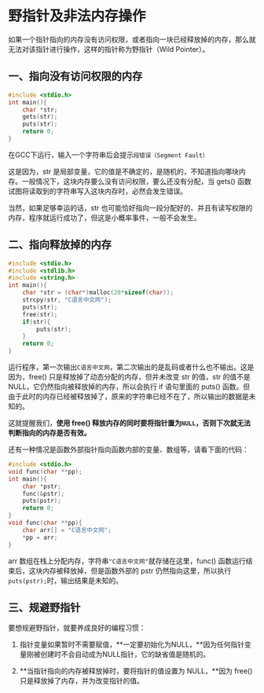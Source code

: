# 野指针及非法内存操作

如果一个指针指向的内存没有访问权限，或者指向一块已经释放掉的内存，那么就无法对该指针进行操作，这样的指针称为野指针（Wild Pointer）。

## 一、指向没有访问权限的内存

```c
#include <stdio.h>
int main(){
    char *str;
    gets(str);
    puts(str);
    return 0;
}
```

在GCC下运行，输入一个字符串后会提示`段错误（Segment Fault）`

这是因为，str 是局部变量，它的值是不确定的，是随机的，不知道指向哪块内存。一般情况下，这块内存要么没有访问权限，要么还没有分配，当 gets() 函数试图将读取到的字符串写入这块内存时，必然会发生错误。

当然，如果足够幸运的话，str 也可能恰好指向一段分配好的、并且有读写权限的内存，程序就运行成功了，但这是小概率事件，一般不会发生。

## 二、指向释放掉的内存

```c
#include <stdio.h>
#include <stdlib.h>
#include <string.h>
int main(){
    char *str = (char*)malloc(20*sizeof(char));
    strcpy(str, "C语言中文网");
    puts(str);
    free(str);
    if(str){
        puts(str);
    }
    return 0;
}
```

运行程序，第一次输出`C语言中文网`，第二次输出的是乱码或者什么也不输出。这是因为，free() 只是释放掉了动态分配的内存，但并未改变 str 的值，str 的值不是 NULL，它仍然指向被释放掉的内存，所以会执行 if 语句里面的 puts() 函数。但由于此时的内存已经被释放掉了，原来的字符串已经不在了，所以输出的数据是未知的。

这就提醒我们，**使用 free() 释放内存的同时要将指针置为`NULL`，否则下次就无法判断指向的内存是否有效。**

还有一种情况是函数外部指针指向函数内部的变量、数组等，请看下面的代码：

```c
#include <stdio.h>
void func(char **pp);
int main(){
    char *pstr;
    func(&pstr);
    puts(pstr);
    return 0;
}
void func(char **pp){
    char arr[] = "C语言中文网";
    *pp = arr;
}
```

arr 数组在栈上分配内存，字符串`"C语言中文网"`就存储在这里，func() 函数运行结束后，这块内存被释放掉，但是函数外部的 pstr 仍然指向这里，所以执行`puts(pstr);`时，输出结果是未知的。

## 三、规避野指针

要想规避野指针，就要养成良好的编程习惯：

1) 指针变量如果暂时不需要赋值，**一定要初始化为NULL，**因为任何指针变量刚被创建时不会自动成为NULL指针，它的缺省值是随机的。

2) **当指针指向的内存被释放掉时，要将指针的值设置为 NULL，**因为 free() 只是释放掉了内存，并为改变指针的值。